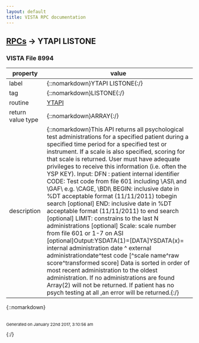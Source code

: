 ```yaml
---
layout: default
title: VISTA RPC documentation
---
```




## [RPCs](TableOfContent.md) &#8594; YTAPI LISTONE 



### VISTA File 8994 


 property | value 
--- | --- 
 label | {::nomarkdown}YTAPI LISTONE{:/}
 tag | {::nomarkdown}LISTONE{:/}
 routine | [YTAPI](http://code.osehra.org/dox/Routine_YTAPI_source.html)
 return value type | {::nomarkdown}ARRAY{:/}
 description | {::nomarkdown}This API returns all psychological test administrations for a specified patient during a specified time period  for a specified test or instrument. If a scale is also specified, scoring for that scale is returned. User must have adequate privileges to receive this information (i.e. often the YSP KEY).   Input:       DFN : patient internal identifier       CODE: Test code from file 601 including \ASI\ and \GAF\ e.g. \CAGE\, \BDI\       BEGIN: inclusive date in %DT acceptable format (11/11/2011) tobegin search [optional]       END: inclusive date in %DT acceptable format (11/11/2011) to end search  [optional]       LIMIT: constrains to the last N administrations [optional]       Scale: scale number from file 601 or 1-7 on ASI [optional]Output:YSDATA(1)=[DATA]YSDATA(x)= internal administration date ^ external administrationdate^test code [^scale name^raw score^transformed score] Data is sorted in order of most recent administration to the oldest administration. If no administrations are found Array(2) will not be returned. If patient has no psych testing at all ,an error will be returned.{:/}

{::nomarkdown} <br/><br/><p style="font-size: 11px">Generated on January 22nd 2017, 3:10:56 am</p>{:/}